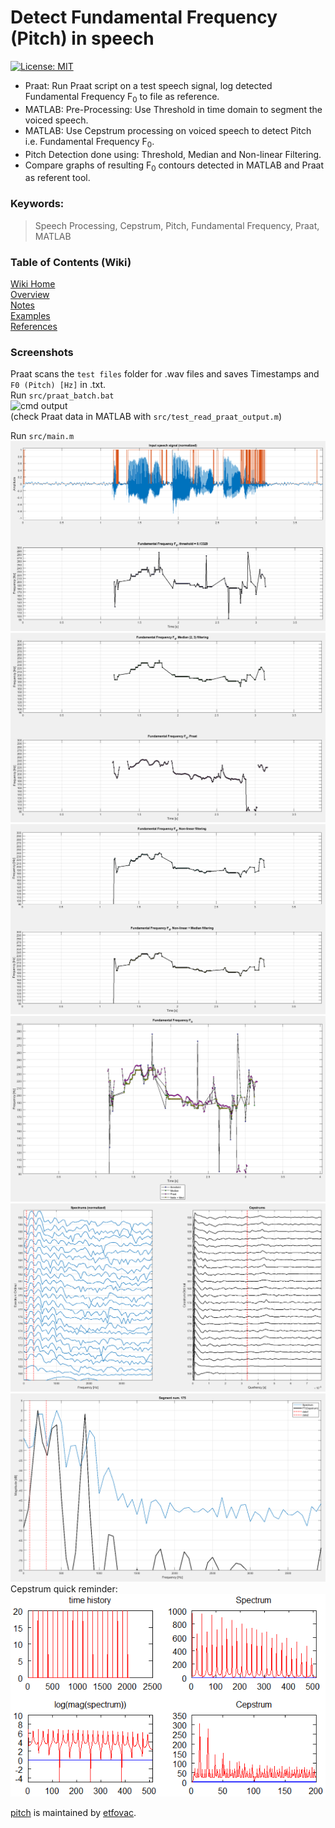 # Detect Fundamental Frequency (Pitch) in speech
[![License: MIT](https://img.shields.io/badge/License-MIT-blue.svg)](https://github.com/etfovac/pitch/blob/main/LICENSE) 

* Praat: Run Praat script on a test speech signal, log detected Fundamental Frequency F<sub>0</sub> to file as reference. 
* MATLAB: Pre-Processing: Use Threshold in time domain to segment the voiced speech.  
* MATLAB: Use Cepstrum processing on voiced speech to detect Pitch i.e. Fundamental Frequency F<sub>0</sub>.
* Pitch Detection done using: Threshold, Median and Non-linear Filtering.  
* Compare graphs of resulting F<sub>0</sub> contours detected in MATLAB and Praat as referent tool. 

### Keywords:  
> Speech Processing, Cepstrum, Pitch, Fundamental Frequency, Praat, MATLAB  

### Table of Contents (Wiki)
[Wiki Home](https://github.com/etfovac/pitch/wiki)  
[Overview](https://github.com/etfovac/pitch/wiki/Overview)  
[Notes](https://github.com/etfovac/pitch/wiki/Notes)  
[Examples](https://github.com/etfovac/pitch/wiki/Examples)  
[References](https://github.com/etfovac/pitch/wiki/References)  

### Screenshots 
Praat scans the ```test files``` folder for .wav files and saves Timestamps and	```F0 (Pitch) [Hz]``` in .txt.  
Run ```src/praat_batch.bat```  
<img src="./graphics/cmd output.png" alt="cmd output">  
(check Praat data in MATLAB with ```src/test_read_praat_output.m```)  

Run ```src/main.m```
<img src="./graphics/Fig 1.png" alt="Fig 1"> 
<img src="./graphics/Fig 2.png" alt="Fig 2"> 
<img src="./graphics/Fig 3.png" alt="Fig 3"> 
<img src="./graphics/Fig 4.png" alt="Fig 4"> 
<img src="./graphics/Fig 5.png" alt="Fig 5"> 
<img src="./graphics/Fig 6.png" alt="Fig 6"> 
Cepstrum quick reminder:   
<img src="./graphics/Cepstrum_signal_analysis.png" alt="[Cepstrum_signal_analysis](https://en.wikipedia.org/wiki/Cepstrum#/media/File:Cepstrum_signal_analysis.png)">

[pitch](https://github.com/etfovac/pitch) is maintained by [etfovac](https://github.com/etfovac).
